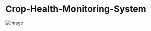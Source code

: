 # Crop-Health-Monitoring-System
![image](https://github.com/user-attachments/assets/a5290fb6-ca99-4825-84d5-6d33abd6c417)
